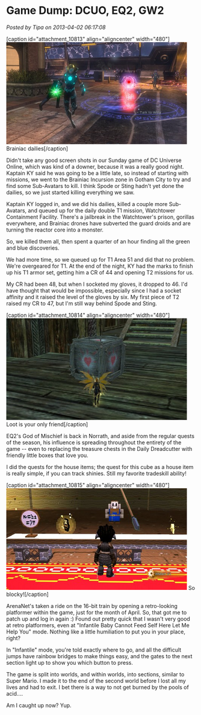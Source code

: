 # Game Dump: DCUO, EQ2, GW2

*Posted by Tipa on 2013-04-02 06:17:08*

[caption id="attachment\_10813" align="aligncenter" width="480"][![Brainiac dailies](../uploads/2013/04/DCGame-2013-03-31-22-14-03-99-480x270.jpg)](../uploads/2013/04/DCGame-2013-03-31-22-14-03-99.jpg) Brainiac dailies[/caption]

Didn't take any good screen shots in our Sunday game of DC Universe Online, which was kind of a downer, because it was a really good night. Kaptain KY said he was going to be a little late, so instead of starting with missions, we went to the Brainiac Incursion zone in Gotham City to try and find some Sub-Avatars to kill. I think Spode or Sting hadn't yet done the dailies, so we just started killing everything we saw.

Kaptain KY logged in, and we did his dailies, killed a couple more Sub-Avatars, and queued up for the daily double T1 mission, Watchtower Containment Facility. There's a jailbreak in the Watchtower's prison, gorillas everywhere, and Brainiac drones have subverted the guard droids and are turning the reactor core into a monster.

So, we killed them all, then spent a quarter of an hour finding all the green and blue discoveries.

We had more time, so we queued up for T1 Area 51 and did that no problem. We're overgeared for T1. At the end of the night, KY had the marks to finish up his T1 armor set, getting him a CR of 44 and opening T2 missions for us. 

My CR had been 48, but when I socketed my gloves, it dropped to 46. I'd have thought that would be impossible, especially since I had a socket affinity and it raised the level of the gloves by six. My first piece of T2 raised my CR to 47, but I'm still way behind Spode and Sting.

[caption id="attachment\_10814" align="aligncenter" width="480"][![Loot is your only friend](../uploads/2013/04/EverQuest2-2013-04-01-22-18-17-68-480x269.jpg)](../uploads/2013/04/EverQuest2-2013-04-01-22-18-17-68.jpg) Loot is your only friend[/caption]

EQ2's God of Mischief is back in Norrath, and aside from the regular quests of the season, his influence is spreading throughout the entirety of the game -- even to replacing the treasure chests in the Daily Dreadcutter with friendly little boxes that love you.

I did the quests for the house items; the quest for this cube as a house item is really simple, if you can track shinies. Still my favorite tradeskill ability!

[caption id="attachment\_10815" align="aligncenter" width="480"][![So blocky!](../uploads/2013/04/Gw2-2013-03-31-20-29-01-59-480x269.jpg)](../uploads/2013/04/Gw2-2013-03-31-20-29-01-59.jpg) So blocky![/caption]

ArenaNet's taken a ride on the 16-bit train by opening a retro-looking platformer within the game, just for the month of April. So, that got me to patch up and log in again :) Found out pretty quick that I wasn't very good at retro platformers, even at "Infantile Baby Cannot Feed Self Here Let Me Help You" mode. Nothing like a little humiliation to put you in your place, right?

In "Infantile" mode, you're told exactly where to go, and all the difficult jumps have rainbow bridges to make things easy, and the gates to the next section light up to show you which button to press.

The game is split into worlds, and within worlds, into sections, similar to Super Mario. I made it to the end of the second world before I lost all my lives and had to exit. I bet there is a way to not get burned by the pools of acid....

Am I caught up now? Yup.

